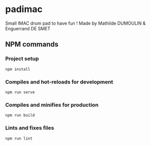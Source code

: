 # padimac

Small IMAC drum pad to have fun !
Made by Mathilde DUMOULIN & Enguerrand DE SMET

## NPM commands
### Project setup
```
npm install
```

### Compiles and hot-reloads for development
```
npm run serve
```

### Compiles and minifies for production
```
npm run build
```

### Lints and fixes files
```
npm run lint
```
